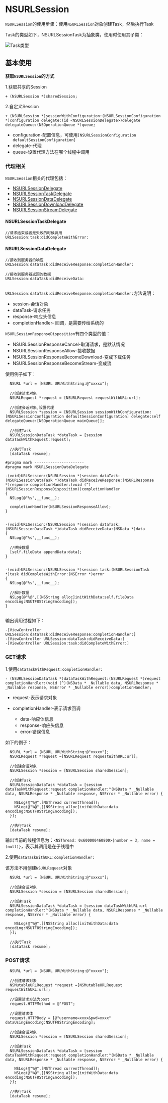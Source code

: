 # NSURLSession


`NSURLSession`的使用步骤：使用`NSURLSession`对象创建Task，然后执行Task

Task的类型如下，NSURLSessionTask为抽象类，使用时使用其子类：

![Task类型](https://github.com/winfredzen/iOS-Basic/blob/master/%E7%BD%91%E7%BB%9C/images/1.png)

## 基本使用

**获取`NSURLSession`的方式**

1.获取共享的Session

```
+ (NSURLSession *)sharedSession;
```

2.自定义Session

```
+ (NSURLSession *)sessionWithConfiguration:(NSURLSessionConfiguration *)configuration delegate:(id <NSURLSessionDelegate>)delegate delegateQueue:(NSOperationQueue *)queue;
```

+ configuration-配置信息，可使用`[NSURLSessionConfiguration defaultSessionConfiguration]`
+ delegate-代理
+ queue-设置代理方法在哪个线程中调用



### 代理相关

`NSURLSession`相关的代理包括：

+ [NSURLSessionDelegate](https://developer.apple.com/documentation/foundation/nsurlsessiondelegate)
+ [NSURLSessionTaskDelegate](https://developer.apple.com/documentation/foundation/nsurlsessiontaskdelegate)
+ [NSURLSessionDataDelegate](https://developer.apple.com/documentation/foundation/nsurlsessiondatadelegate?language=objc)
+ [NSURLSessionDownloadDelegate](https://developer.apple.com/documentation/foundation/nsurlsessiondownloaddelegate?language=objc)
+ [NSURLSessionStreamDelegate](https://developer.apple.com/documentation/foundation/nsurlsessionstreamdelegate)


#### NSURLSessionTaskDelegate

```
//请求结束或者是失败的时候调用
URLSession:task:didCompleteWithError:
```

#### NSURLSessionDataDelegate

```
//接收到服务器的响应
URLSession:dataTask:didReceiveResponse:completionHandler:

//接收到服务器返回的数据
URLSession:dataTask:didReceiveData:


```

`URLSession:dataTask:didReceiveResponse:completionHandler:`方法说明：

+ session-会话对象
+ dataTask-请求任务
+ response-响应头信息
+ completionHandler- 回调，是需要传给系统的

`NSURLSessionResponseDisposition`有四个类型的值：

+ NSURLSessionResponseCancel-取消请求，是默认情况
+ NSURLSessionResponseAllow-接收数据
+ NSURLSessionResponseBecomeDownload-变成下载任务
+ NSURLSessionResponseBecomeStream-变成流

使用例子如下：

```
  NSURL *url = [NSURL URLWithString:@"xxxxx"];
  
  //创建请求对象
  NSURLRequest *request = [NSURLRequest requestWithURL:url];
  
  //创建会话对象,设置代理
  NSURLSession *session = [NSURLSession sessionWithConfiguration:[NSURLSessionConfiguration defaultSessionConfiguration] delegate:self delegateQueue:[NSOperationQueue mainQueue]];
  
  //创建Task
  NSURLSessionDataTask *dataTask = [session dataTaskWithRequest:request];
  
  //执行Task
  [dataTask resume];
  
#pragma mark ----------------------
#pragma mark NSURLSessionDataDelegate

-(void)URLSession:(NSURLSession *)session dataTask:(NSURLSessionDataTask *)dataTask didReceiveResponse:(NSURLResponse *)response completionHandler:(void (^)(NSURLSessionResponseDisposition))completionHandler
{
  NSLog(@"%s",__func__);
  
  completionHandler(NSURLSessionResponseAllow);
}


-(void)URLSession:(NSURLSession *)session dataTask:(NSURLSessionDataTask *)dataTask didReceiveData:(NSData *)data
{
  NSLog(@"%s",__func__);
  
  //拼接数据
  [self.fileData appendData:data];
}


-(void)URLSession:(NSURLSession *)session task:(NSURLSessionTask *)task didCompleteWithError:(NSError *)error
{
  NSLog(@"%s",__func__);
  
  //解析数据
  NSLog(@"%@",[[NSString alloc]initWithData:self.fileData encoding:NSUTF8StringEncoding]);
}
  
```

输出调用过程如下：

```
-[ViewController URLSession:dataTask:didReceiveResponse:completionHandler:]
-[ViewController URLSession:dataTask:didReceiveData:]
-[ViewController URLSession:task:didCompleteWithError:]
```



### GET请求

1.使用`dataTaskWithRequest:completionHandler:`

```
- (NSURLSessionDataTask *)dataTaskWithRequest:(NSURLRequest *)request completionHandler:(void (^)(NSData * _Nullable data, NSURLResponse * _Nullable response, NSError * _Nullable error))completionHandler;
```

+ request-表示请求对象
+ completionHandler-表示请求回调

	+ data-响应体信息
	+ response-响应头信息
	+ error-错误信息


如下的例子：

```
  NSURL *url = [NSURL URLWithString:@"xxxxx"];
  NSURLRequest *request =[NSURLRequest requestWithURL:url];
  
  //创建会话对象
  NSURLSession *session = [NSURLSession sharedSession];
  
  //创建Task
  NSURLSessionDataTask *dataTask = [session dataTaskWithRequest:request completionHandler:^(NSData * _Nullable data, NSURLResponse * _Nullable response, NSError * _Nullable error) {
  
    NSLog(@"%@",[NSThread currentThread]);
    NSLog(@"%@",[[NSString alloc]initWithData:data encoding:NSUTF8StringEncoding]);
  }];
  
  //执行Task
  [dataTask resume];
```

输出当前的线程信息为：`<NSThread: 0x600000460800>{number = 3, name = (null)}`，表示其调用是在子线程中

2.使用`dataTaskWithURL:completionHandler:`

该方法不用创建`NSURLRequest`对象

```
  NSURL *url = [NSURL URLWithString:@"xxxxx"];

  //创建会话对象
  NSURLSession *session = [NSURLSession sharedSession];
  
  //创建Task
  NSURLSessionDataTask *dataTask = [session dataTaskWithURL:url completionHandler:^(NSData * _Nullable data, NSURLResponse * _Nullable response, NSError * _Nullable error) {

    NSLog(@"%@",[[NSString alloc]initWithData:data encoding:NSUTF8StringEncoding]);
  }];
  
  //执行Task
  [dataTask resume];
```


### POST请求

```
  NSURL *url = [NSURL URLWithString:@"xxxxx"];
  
  //创建请求对象
  NSMutableURLRequest *request =[NSMutableURLRequest requestWithURL:url];
  
  //设置请求方法为post
  request.HTTPMethod = @"POST";
  
  //设置请求体
  request.HTTPBody = [@"username=xxxx&pwd=xxxx" dataUsingEncoding:NSUTF8StringEncoding];
  
  //创建会话对象
  NSURLSession *session = [NSURLSession sharedSession];
  
  //创建Task
  NSURLSessionDataTask *dataTask = [session dataTaskWithRequest:request completionHandler:^(NSData * _Nullable data, NSURLResponse * _Nullable response, NSError * _Nullable error) {
    
    NSLog(@"%@",[NSThread currentThread]);
    NSLog(@"%@",[[NSString alloc]initWithData:data encoding:NSUTF8StringEncoding]);
  }];
  
  //执行Task
  [dataTask resume];
```



















